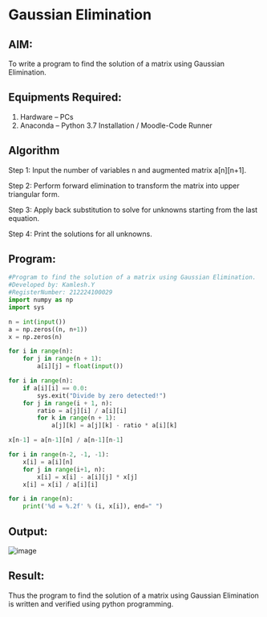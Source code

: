# Gaussian Elimination

## AIM:
To write a program to find the solution of a matrix using Gaussian Elimination.

## Equipments Required:
1. Hardware – PCs
2. Anaconda – Python 3.7 Installation / Moodle-Code Runner

## Algorithm
Step 1: Input the number of variables n and augmented matrix a[n][n+1].

Step 2: Perform forward elimination to transform the matrix into upper triangular form.

Step 3: Apply back substitution to solve for unknowns starting from the last equation.

Step 4: Print the solutions for all unknowns.

## Program:
```python
#Program to find the solution of a matrix using Gaussian Elimination.
#Developed by: Kamlesh.Y
#RegisterNumber: 212224100029
import numpy as np
import sys

n = int(input())
a = np.zeros((n, n+1))
x = np.zeros(n)

for i in range(n):
    for j in range(n + 1):
        a[i][j] = float(input())

for i in range(n):
    if a[i][i] == 0.0:
        sys.exit("Divide by zero detected!")
    for j in range(i + 1, n):
        ratio = a[j][i] / a[i][i]
        for k in range(n + 1):
            a[j][k] = a[j][k] - ratio * a[i][k]

x[n-1] = a[n-1][n] / a[n-1][n-1]

for i in range(n-2, -1, -1):
    x[i] = a[i][n]
    for j in range(i+1, n):
        x[i] = x[i] - a[i][j] * x[j]
    x[i] = x[i] / a[i][i]

for i in range(n):
    print('%d = %.2f' % (i, x[i]), end=" ")

```

## Output:

![image](https://github.com/user-attachments/assets/7271f373-45ec-4d1f-9b79-de645525bd2b)

## Result:
Thus the program to find the solution of a matrix using Gaussian Elimination is written and verified using python programming.

